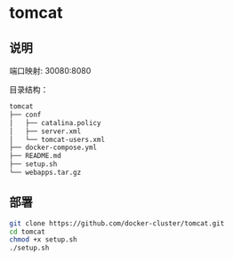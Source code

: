 # tomcat

## 说明

端口映射: 30080:8080

目录结构：

``` bash
tomcat
├── conf
│   ├── catalina.policy
│   ├── server.xml
│   └── tomcat-users.xml
├── docker-compose.yml
├── README.md
├── setup.sh
└── webapps.tar.gz
```

## 部署

``` bash
git clone https://github.com/docker-cluster/tomcat.git
cd tomcat
chmod +x setup.sh
./setup.sh
```
